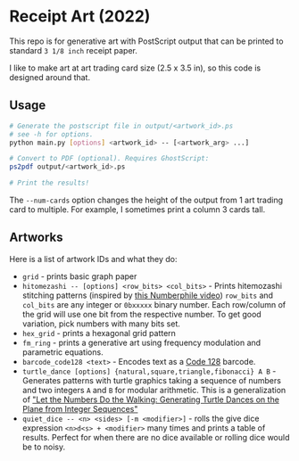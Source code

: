 # Receipt Art (2022)

This repo is for generative art with PostScript output that can be printed
to standard `3 1/8 inch` receipt paper.

I like to make art at art trading card size (2.5 x 3.5 in), so this code is
designed around that.

## Usage

```bash
# Generate the postscript file in output/<artwork_id>.ps
# see -h for options. 
python main.py [options] <artwork_id> -- [<artwork_arg> ...]

# Convert to PDF (optional). Requires GhostScript:
ps2pdf output/<artwork_id>.ps

# Print the results!
```

The `--num-cards` option changes the height of the output from 1 art trading
card to multiple. For example, I sometimes print a column 3 cards tall.

## Artworks

Here is a list of artwork IDs and what they do:

* `grid` - prints basic graph paper
* `hitomezashi -- [options] <row_bits> <col_bits>` - Prints hitemozashi stitching
    patterns (inspired by [this Numberphile video](https://www.youtube.com/watch?v=JbfhzlMk2eY))
    `row_bits` and `col_bits` are any integer or `0bxxxxx` binary number. Each
    row/column of the grid will use one bit from the respective number. To get
    good variation, pick numbers with many bits set.
* `hex_grid` - prints a hexagonal grid pattern
* `fm_ring` - prints a generative art using frequency modulation and parametric
    equations.
* `barcode_code128 <text>` - Encodes text as a
    [Code 128](https://en.wikipedia.org/wiki/Code_128) barcode.
* `turtle_dance [options] {natural,square,triangle,fibonacci} A B` - Generates
    patterns with turtle graphics taking a sequence of numbers and two integers
    `A` and `B` for modular arithmetic. This is a generalization of
    ["Let the Numbers Do the Walking:
Generating Turtle Dances on the Plane from Integer Sequences"](https://archive.bridgesmathart.org/2017/bridges2017-139.pdf)
* `quiet_dice -- <n> <sides> [-m <modifier>]` - rolls the give dice expression
    `<n>d<s> + <modifier>` many times and prints a table of results. Perfect for
    when there are no dice available or rolling dice would be to noisy.
